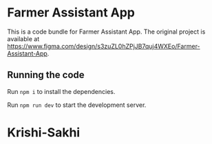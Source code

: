 

  # Farmer Assistant App

  This is a code bundle for Farmer Assistant App. The original project is available at https://www.figma.com/design/s3zuZL0hZPjJB7quj4WXEo/Farmer-Assistant-App.

  ## Running the code

  Run `npm i` to install the dependencies.

  Run `npm run dev` to start the development server.
  

# Krishi-Sakhi
<!-- >>>>>>> 7b6b85b69c507f3491c1da6fc34f7fd4bd9fec56 -->
